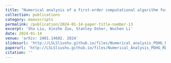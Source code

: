 ```yaml
---
title: "Numerical analysis of a first-order computational algorithm for reaction-diffusion equations via the primal-dual hybrid gradient method"
collection: publications
category: manuscripts
permalink: /publication/2024-01-14-paper-title-number-13
excerpt: 'Shu Liu, Xinzhe Zuo, Stanley Osher, Wuchen Li'
date: 2024-01-14
venue: 'arXiv: 2401.14602. 2024'
slidesurl: 'http://LSLSliushu.github.io/files/Numerical_analysis_PDHG_RD_slides.pdf'
paperurl: 'http://LSLSliushu.github.io/files/Numerical_Analysis_PDHG_RD.pdf'
citation: ''
---
```

